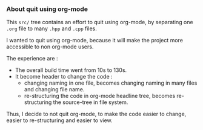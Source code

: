 ### About quit using org-mode

This `src/` tree contains an effort to quit using org-mode,
by separating one `.org` file to many `.hpp` and `.cpp` files.

I wanted to quit using org-mode,
because it will make the project more accessible to non org-mode users.

The experience are :
- The overall build time went from 10s to 130s.
- It become header to change the code :
  - changing naming in one file,
    becomes changing naming in many files and changing file name.
  - re-structuring the code in org-mode headline tree,
    becomes re-structuring the source-tree in file system.

Thus, I decide to not quit org-mode,
to make the code easier to change,
easier to re-structuring
and easier to view.
